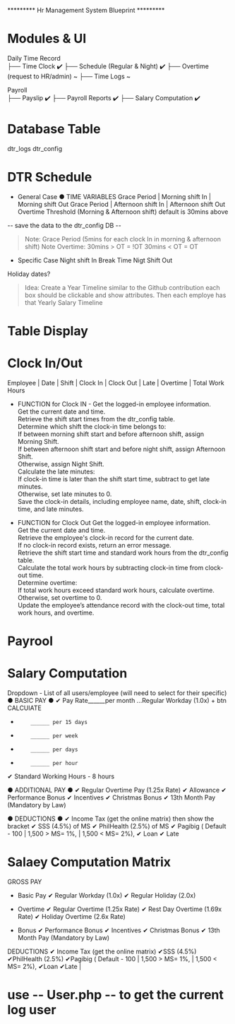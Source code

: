 ********* Hr Management System Blueprint  *********

# Modules & UI
Daily Time Record  
├── Time Clock ✔️
├── Schedule (Regular & Night) ✔️
├── Overtime  (request to HR/admin) ~
├── Time Logs ~

Payroll  
├── Payslip ✔️
├── Payroll Reports ✔️
├── Salary Computation ✔️

# Database Table
dtr_logs
dtr_config

# DTR Schedule
- General Case
● TIME VARIABLES
Grace Period | Morning shift In | Morning shift Out
Grace Period | Afternoon shift In | Afternoon shift Out
Overtime Threshold (Morning & Afternoon shift) default is 30mins above

-- save the data to the dtr_config DB -- 
> Note: Grace Period (5mins for each clock In in morning & afternoon shift)
> Note Overtime: 30mins > OT = !OT
>                30mins < OT = OT


-  Specific Case
Night shift In
Break Time
Nigt Shift Out

Holiday dates?
> Idea: Create a Year Timeline similar to the Github contribution each box should be clickable
>       and show attributes. Then each employe has that Yearly Salary Timeline



# Table Display #

# Clock In/Out
Employee | Date | Shift | Clock In | Clock Out | Late | Overtime | Total Work Hours

- FUNCTION for Clock IN -
 Get the logged-in employee information.  
 Get the current date and time.  
 Retrieve the shift start times from the dtr_config table.  
 Determine which shift the clock-in time belongs to:  
    If between morning shift start and before afternoon shift, assign Morning Shift.  
    If between afternoon shift start and before night shift, assign Afternoon Shift.  
    Otherwise, assign Night Shift.  
 Calculate the late minutes:  
    If clock-in time is later than the shift start time, subtract to get late minutes.  
    Otherwise, set late minutes to 0.  
 Save the clock-in details, including employee name, date, shift, clock-in time, and late minutes.  

- FUNCTION for Clock Out
 Get the logged-in employee information.  
 Get the current date and time.  
 Retrieve the employee's clock-in record for the current date.  
 If no clock-in record exists, return an error message.  
 Retrieve the shift start time and standard work hours from the dtr_config table.  
 Calculate the total work hours by subtracting clock-in time from clock-out time.  
 Determine overtime:  
    If total work hours exceed standard work hours, calculate overtime.  
    Otherwise, set overtime to 0.  
 Update the employee’s attendance record with the clock-out time, total work hours, and overtime.  



# Payrool


# Salary Computation
Dropdown - List of all users/employee (will need to select for their specific)
● BASIC PAY ●
✔ Pay Rate______per month ...Regular Workday (1.0x) + btn CALCUlATE
-         ______ per 15 days
-         ______ per week
-         ______ per days
-         ______ per hour
✔ Standard Working Hours - 8 hours

● ADDITIONAL PAY ●
✔ Regular Overtime Pay (1.25x Rate)
✔ Allowance
✔ Performance Bonus
✔ Incentives
✔ Christmas Bonus
✔ 13th Month Pay (Mandatory by Law) 

● DEDUCTIONS ●
✔ Income Tax (get the online matrix) then show the bracket
✔ SSS (4.5%) of MS
✔ PhilHealth (2.5%) of MS
✔ Pagibig ( Default - 100 | 1,500 > MS= 1%, |  1,500 < MS= 2%),
✔ Loan
✔ Late







# Salaey Computation Matrix
GROSS PAY
- Basic Pay
✔ Regular Workday (1.0x)
✔ Regular Holiday (2.0x)

- Overtime
✔ Regular Overtime (1.25x Rate)
✔ Rest Day Overtime (1.69x Rate)
✔ Holiday Overtime (2.6x Rate)

- Bonus
✔ Performance Bonus
✔ Incentives
✔ Christmas Bonus
✔ 13th Month Pay (Mandatory by Law) 

DEDUCTIONS
✔ Income Tax (get the online matrix)
✔SSS (4.5%)
✔PhilHealth (2.5%)
✔Pagibig ( Default - 100 | 1,500 > MS= 1%, |  1,500 < MS= 2%),
✔Loan
✔Late
|

# use -- User.php -- to get the current log user